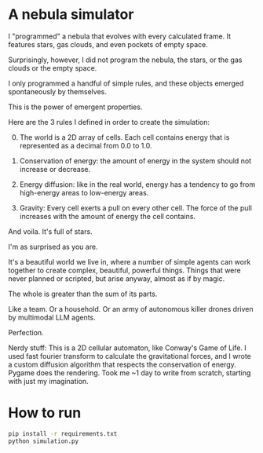 # A nebula simulator

I "programmed" a nebula that evolves with every calculated frame. It features stars, gas clouds, and even pockets of empty space.


Surprisingly, however, I did not program the nebula, the stars, or the gas clouds or the empty space.


I only programmed a handful of simple rules, and these objects emerged spontaneously by themselves. 


This is the power of emergent properties.


Here are the 3 rules I defined in order to create the simulation:


0) The world is a 2D array of cells. Each cell contains energy that is represented as a decimal from 0.0 to 1.0.


1) Conservation of energy: the amount of energy in the system should not increase or decrease.


2) Energy diffusion: like in the real world, energy has a tendency to go from high-energy areas to low-energy areas.


3) Gravity: Every cell exerts a pull on every other cell. The force of the pull increases with the amount of energy the cell contains.


And voila. It's full of stars.


I'm as surprised as you are.


It's a beautiful world we live in, where a number of simple agents can work together to create complex, beautiful, powerful things. Things that were never planned or scripted, but arise anyway, almost as if by magic.


The whole is greater than the sum of its parts.


Like a team. Or a household. Or an army of autonomous killer drones driven by multimodal LLM agents.


Perfection.


Nerdy stuff: This is a 2D cellular automaton, like Conway's Game of Life. I used fast fourier transform to calculate the gravitational forces, and I wrote a custom diffusion algorithm that respects the conservation of energy. Pygame does the rendering. Took me ~1 day to write from scratch, starting with just my imagination.

# How to run

```bash
pip install -r requirements.txt
python simulation.py
```

